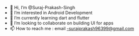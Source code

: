 - 👋 Hi, I’m @Suraj-Prakash-Singh
- 👀 I’m interested in Android Development
- 🌱 I’m currently learning dart and flutter
- 💞️ I’m looking to collaborate on building UI for apps
- 📫 How to reach me : email -surajprakash96399@gmail.com

<!---
Suraj-Prakash-Singh/Suraj-Prakash-Singh is a ✨ special ✨ repository because its `README.md` (this file) appears on your GitHub profile.
You can click the Preview link to take a look at your changes.
--->
